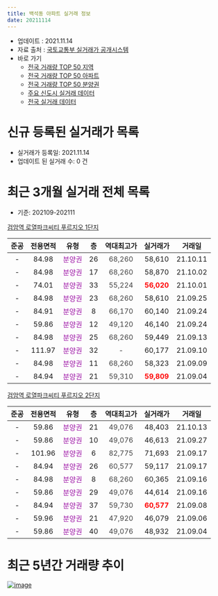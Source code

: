 ```yaml
---
title: 백석동 아파트 실거래 정보
date: 20211114
---
```


* 업데이트 : 2021.11.14
* 자료 출처 : [국토교통부 실거래가 공개시스템](http://rt.molit.go.kr)
* 바로 가기
    * [전국 거래량 TOP 50 지역](https://apt-info.github.io/apt-trade-info/tr)
    * [전국 거래량 TOP 50 아파트](https://apt-info.github.io/apt-trade-info/ta)
    * [전국 거래량 TOP 50 분양권](https://apt-info.github.io/apt-trade-info/tb)
    * [주요 신도시 실거래 데이터](https://apt-info.github.io/apt-trade-info/newtown)
    * [전국 실거래 데이터](https://apt-info.github.io/apt-trade-info/all)



<script async src="https://pagead2.googlesyndication.com/pagead/js/adsbygoogle.js"></script>
<!-- 기본광고 -->
<ins class="adsbygoogle"
     style="display:block"
     data-ad-client="ca-pub-1142216861245946"
     data-ad-slot="4805727019"
     data-ad-format="auto"
     data-full-width-responsive="true"></ins>
<script>
     (adsbygoogle = window.adsbygoogle || []).push({});
</script>


# 신규 등록된 실거래가 목록

* 실거래가 등록일: 2021.11.14
* 업데이트 된 실거래 수: 0 건




<script async src="https://pagead2.googlesyndication.com/pagead/js/adsbygoogle.js"></script>
<!-- 기본광고 -->
<ins class="adsbygoogle"
     style="display:block"
     data-ad-client="ca-pub-1142216861245946"
     data-ad-slot="4805727019"
     data-ad-format="auto"
     data-full-width-responsive="true"></ins>
<script>
     (adsbygoogle = window.adsbygoogle || []).push({});
</script>


# 최근 3개월 실거래 전체 목록
* 기준: 202109-202111


[검암역 로열파크씨티 푸르지오 1단지](https://search.naver.com/search.naver?query=%EA%B2%80%EC%95%94%EC%97%AD+%EB%A1%9C%EC%97%B4%ED%8C%8C%ED%81%AC%EC%94%A8%ED%8B%B0+%ED%91%B8%EB%A5%B4%EC%A7%80%EC%98%A4+1%EB%8B%A8%EC%A7%80)

|준공|전용면적|유형|층|역대최고가|실거래가|거래일|
|:---:|:---:|:---:|:---:|:---:|:---:|:---:|
|-|84.98|<span style="color:#9C11A5">분양권</span>|26|<span style="color:#444444">68,260</span>|58,610|21.10.11|
|-|84.98|<span style="color:#9C11A5">분양권</span>|17|<span style="color:#444444">68,260</span>|58,870|21.10.02|
|-|74.01|<span style="color:#9C11A5">분양권</span>|33|<span style="color:#444444">55,224</span>|<b><span style="color:#FF0000">56,020</span></b>|21.10.01|
|-|84.98|<span style="color:#9C11A5">분양권</span>|23|<span style="color:#444444">68,260</span>|58,610|21.09.25|
|-|84.91|<span style="color:#9C11A5">분양권</span>|8|<span style="color:#444444">66,170</span>|60,140|21.09.24|
|-|59.86|<span style="color:#9C11A5">분양권</span>|12|<span style="color:#444444">49,120</span>|46,140|21.09.24|
|-|84.98|<span style="color:#9C11A5">분양권</span>|25|<span style="color:#444444">68,260</span>|59,449|21.09.13|
|-|111.97|<span style="color:#9C11A5">분양권</span>|32|<span style="color:#444444">-</span>|60,177|21.09.10|
|-|84.98|<span style="color:#9C11A5">분양권</span>|11|<span style="color:#444444">68,260</span>|58,323|21.09.09|
|-|84.94|<span style="color:#9C11A5">분양권</span>|21|<span style="color:#444444">59,310</span>|<b><span style="color:#FF0000">59,809</span></b>|21.09.04|

[검암역 로열파크씨티 푸르지오 2단지](https://search.naver.com/search.naver?query=%EA%B2%80%EC%95%94%EC%97%AD+%EB%A1%9C%EC%97%B4%ED%8C%8C%ED%81%AC%EC%94%A8%ED%8B%B0+%ED%91%B8%EB%A5%B4%EC%A7%80%EC%98%A4+2%EB%8B%A8%EC%A7%80)

|준공|전용면적|유형|층|역대최고가|실거래가|거래일|
|:---:|:---:|:---:|:---:|:---:|:---:|:---:|
|-|59.86|<span style="color:#9C11A5">분양권</span>|21|<span style="color:#444444">49,076</span>|48,403|21.10.13|
|-|59.86|<span style="color:#9C11A5">분양권</span>|10|<span style="color:#444444">49,076</span>|46,613|21.09.27|
|-|101.96|<span style="color:#9C11A5">분양권</span>|6|<span style="color:#444444">82,775</span>|71,693|21.09.17|
|-|84.94|<span style="color:#9C11A5">분양권</span>|26|<span style="color:#444444">60,577</span>|59,117|21.09.17|
|-|84.98|<span style="color:#9C11A5">분양권</span>|8|<span style="color:#444444">68,260</span>|60,365|21.09.16|
|-|59.86|<span style="color:#9C11A5">분양권</span>|29|<span style="color:#444444">49,076</span>|44,614|21.09.16|
|-|84.94|<span style="color:#9C11A5">분양권</span>|37|<span style="color:#444444">59,730</span>|<b><span style="color:#FF0000">60,577</span></b>|21.09.08|
|-|59.96|<span style="color:#9C11A5">분양권</span>|21|<span style="color:#444444">47,920</span>|46,079|21.09.06|
|-|59.86|<span style="color:#9C11A5">분양권</span>|40|<span style="color:#444444">49,076</span>|48,932|21.09.04|



<script async src="https://pagead2.googlesyndication.com/pagead/js/adsbygoogle.js"></script>
<!-- 기본광고 -->
<ins class="adsbygoogle"
     style="display:block"
     data-ad-client="ca-pub-1142216861245946"
     data-ad-slot="4805727019"
     data-ad-format="auto"
     data-full-width-responsive="true"></ins>
<script>
     (adsbygoogle = window.adsbygoogle || []).push({});
</script>


# 최근 5년간 거래량 추이


<div style="width:100%;">
    <canvas id="deal_progress" height="200"></canvas>
</div>

<script>
new Chart(document.getElementById("deal_progress"), {
    type: 'line',
    data: {
        labels: ['20.12','21.01','21.02','21.03','21.04','21.05','21.06','21.07','21.08','21.09','21.10'],
        datasets: [{
            label: '매매/분양권',
            data: [701,56,34,33,38,73,20,37,26,15,4],
            borderColor: "rgba(66, 133, 243, 1)",
            backgroundColor: "rgba(66, 133, 243, 0.05)",
            borderWidth: 1,
            pointRadius: 0,
            fill: false,
            lineTension: 0
        },{
            label: '전/월세',
            data: [0,0,0,0,0,0,0,0,0,0,0],
            borderColor: "rgba(255, 90, 0, 1)",
            backgroundColor: "rgba(255, 90, 0, 0.05)",
            borderWidth: 1,
            pointRadius: 0,
            fill: false,
            lineTension: 0
        },{
            label: '합계',
            data: [701,56,34,33,38,73,20,37,26,15,4],
            borderColor: "rgba(0, 0, 0, 1)",
            backgroundColor: "rgba(0, 0, 0, 0.03)",
            borderWidth: 0.1,
            pointRadius: 0,
            fill: true,
            lineTension: 0
        }
        ]
    },
    options: {
        responsive: true,
        title: {
            display: false
        },
        tooltips: {
            mode: 'index',
            intersect: false
        },
        hover: {
            mode: 'nearest',
            intersect: true
        },
        scales: {
            xAxes: [{
                display: true,
                scaleLabel: {
                    display: true,
                    labelString: '년/월'
                }
            }],
            yAxes: [{
                display: true,
                ticks: {
                    suggestedMin: 0,
                },
                scaleLabel: {
                    display: true,
                    labelString: '실거래 수'
                }
            }]
        }
    }
});

</script>


[![image](https://apt-info.github.io/images/2020-01-03-apt-trade-info/1024x500.png)](https://play.google.com/store/apps/details?id=com.aptinfo.apttradeinfo)


